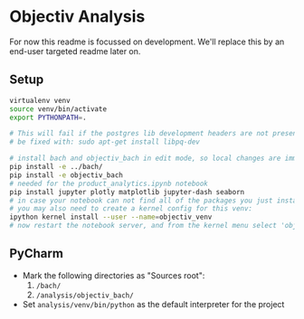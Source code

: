 # Objectiv Analysis
For now this readme is focussed on development. We'll replace this by an end-user targeted readme later on.

## Setup
```bash
virtualenv venv
source venv/bin/activate
export PYTHONPATH=.

# This will fail if the postgres lib development headers are not present if so, then on Ubuntu that can
# be fixed with: sudo apt-get install libpq-dev

# install bach and objectiv_bach in edit mode, so local changes are immediately useable
pip install -e ../bach/
pip install -e objectiv_bach
# needed for the product_analytics.ipynb notebook
pip install jupyter plotly matplotlib jupyter-dash seaborn 
# in case your notebook can not find all of the packages you just installed
# you may also need to create a kernel config for this venv:
ipython kernel install --user --name=objectiv_venv
# now restart the notebook server, and from the kernel menu select 'objectiv_venv'

```


## PyCharm
* Mark the following directories as "Sources root":
   1. `/bach/`
   2. `/analysis/objectiv_bach/`
* Set `analysis/venv/bin/python` as the default interpreter for the project
